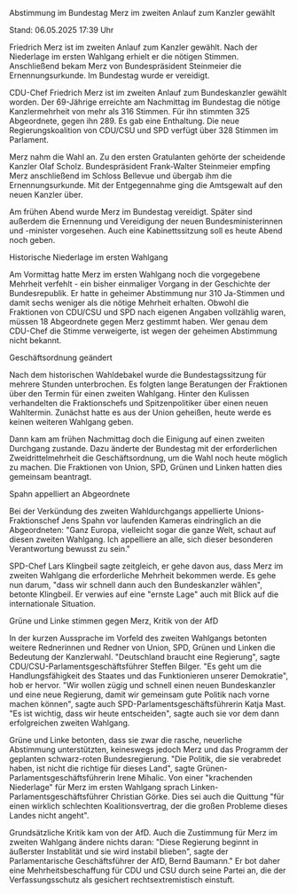 
Abstimmung im Bundestag 
Merz im zweiten Anlauf zum Kanzler gewählt 


Stand: 06.05.2025 17:39 Uhr


Friedrich Merz ist im zweiten Anlauf zum Kanzler gewählt. Nach der Niederlage im ersten Wahlgang erhielt er die nötigen Stimmen. Anschließend bekam Merz von Bundespräsident Steinmeier die Ernennungsurkunde. Im Bundestag wurde er vereidigt.



CDU-Chef Friedrich Merz ist im zweiten Anlauf zum Bundeskanzler gewählt worden. Der 69-Jährige erreichte am Nachmittag im Bundestag die nötige Kanzlermehrheit von mehr als 316 Stimmen. Für ihn stimmten 325 Abgeordnete, gegen ihn 289. Es gab eine Enthaltung. Die neue Regierungskoalition von CDU/CSU und SPD verfügt über 328 Stimmen im Parlament.


Merz nahm die Wahl an. Zu den ersten Gratulanten gehörte der scheidende Kanzler Olaf Scholz. Bundespräsident Frank-Walter Steinmeier empfing Merz anschließend im Schloss Bellevue und übergab ihm die Ernennungsurkunde. Mit der Entgegennahme ging die Amtsgewalt auf den neuen Kanzler über.


Am frühen Abend wurde Merz im Bundestag vereidigt. Später sind außerdem die Ernennung und Vereidigung der neuen Bundesministerinnen und -minister vorgesehen. Auch eine Kabinettssitzung soll es heute Abend noch geben.

Historische Niederlage im ersten Wahlgang


Am Vormittag hatte Merz im ersten Wahlgang noch die vorgegebene Mehrheit verfehlt - ein bisher einmaliger Vorgang in der Geschichte der Bundesrepublik. Er hatte in geheimer Abstimmung nur 310 Ja-Stimmen und damit sechs weniger als die nötige Mehrheit erhalten. Obwohl die Fraktionen von CDU/CSU und SPD nach eigenen Angaben vollzählig waren, müssen 18 Abgeordnete gegen Merz gestimmt haben. Wer genau dem CDU-Chef die Stimme verweigerte, ist wegen der geheimen Abstimmung nicht bekannt.

Geschäftsordnung geändert


Nach dem historischen Wahldebakel wurde die Bundestagssitzung für mehrere Stunden unterbrochen. Es folgten lange Beratungen der Fraktionen über den Termin für einen zweiten Wahlgang. Hinter den Kulissen verhandelten die Fraktionschefs und Spitzenpolitiker über einen neuen Wahltermin. Zunächst hatte es aus der Union geheißen, heute werde es keinen weiteren Wahlgang geben.


Dann kam am frühen Nachmittag doch die Einigung auf einen zweiten Durchgang zustande. Dazu änderte der Bundestag mit der erforderlichen Zweidrittelmehrheit die Geschäftsordnung, um die Wahl noch heute möglich zu machen. Die Fraktionen von Union, SPD, Grünen und Linken hatten dies gemeinsam beantragt.

Spahn appelliert an Abgeordnete


Bei der Verkündung des zweiten Wahldurchgangs appellierte Unions-Fraktionschef Jens Spahn vor laufenden Kameras eindringlich an die Abgeordneten: "Ganz Europa, vielleicht sogar die ganze Welt, schaut auf diesen zweiten Wahlgang. Ich appelliere an alle, sich dieser besonderen Verantwortung bewusst zu sein." 


SPD-Chef Lars Klingbeil sagte zeitgleich, er gehe davon aus, dass Merz im zweiten Wahlgang die erforderliche Mehrheit bekommen werde. Es gehe nun darum, "dass wir schnell dann auch den Bundeskanzler wählen", betonte Klingbeil. Er verwies auf eine "ernste Lage" auch mit Blick auf die internationale Situation. 

Grüne und Linke stimmen gegen Merz, Kritik von der AfD


In der kurzen Aussprache im Vorfeld des zweiten Wahlgangs betonten weitere Rednerinnen und Redner von Union, SPD, Grünen und Linken die Bedeutung der Kanzlerwahl. "Deutschland braucht eine Regierung", sagte CDU/CSU-Parlamentsgeschäftsführer Steffen Bilger. "Es geht um die Handlungsfähigkeit des Staates und das Funktionieren unserer Demokratie", hob er hervor. "Wir wollen zügig und schnell einen neuen Bundeskanzler und eine neue Regierung, damit wir gemeinsam gute Politik nach vorne machen können", sagte auch SPD-Parlamentsgeschäftsführerin Katja Mast. "Es ist wichtig, dass wir heute entscheiden", sagte auch sie vor dem dann erfolgreichen zweiten Wahlgang.


Grüne und Linke betonten, dass sie zwar die rasche, neuerliche Abstimmung unterstützten, keineswegs jedoch Merz und das Programm der geplanten schwarz-roten Bundesregierung. "Die Politik, die sie verabredet haben, ist nicht die richtige für dieses Land", sagte Grünen-Parlamentsgeschäftsführerin Irene Mihalic. Von einer "krachenden Niederlage" für Merz im ersten Wahlgang sprach Linken-Parlamentsgeschäftsführer Christian Görke. Dies sei auch die Quittung "für einen wirklich schlechten Koalitionsvertrag, der die großen Probleme dieses Landes nicht angeht".


Grundsätzliche Kritik kam von der AfD. Auch die Zustimmung für Merz im zweiten Wahlgang ändere nichts daran: "Diese Regierung beginnt in äußerster Instablität und sie wird instabil blieben", sagte der Parlamentarische Geschäftsführer der AfD, Bernd Baumann." Er bot daher eine Mehrheitsbeschaffung für CDU und CSU durch seine Partei an, die der Verfassungsschutz als gesichert rechtsextremistisch einstuft.

